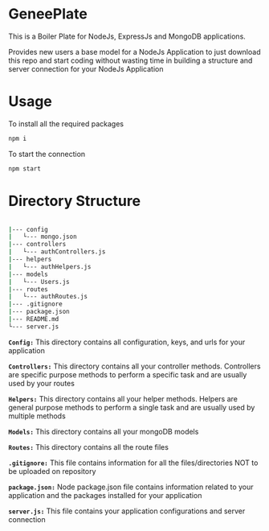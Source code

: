 # GeneePlate
This is a Boiler Plate for NodeJs, ExpressJs and MongoDB applications.

Provides new users a base model for a NodeJs Application to just download this repo and start coding without wasting time in building a structure and server connection for your NodeJs Application 

# Usage
To install all the required packages
```bash
npm i
```
To start the connection
```bash
npm start
```

# Directory Structure
```bash

|--- config
|   └--- mongo.json
|--- controllers
|   └--- authControllers.js
|--- helpers
|   └--- authHelpers.js
|--- models
|   └--- Users.js
|--- routes
|   └--- authRoutes.js
|--- .gitignore
|--- package.json
|--- README.md
└--- server.js

```

**`Config:`** This directory contains all configuration, keys, and urls for your application

**`Controllers:`** This directory contains all your controller methods. Controllers are specific purpose methods to perform a specific task and are usually used by your routes

**`Helpers:`** This directory contains all your helper methods. Helpers are general purpose methods to perform a single task and are usually used by multiple methods 

**`Models:`** This directory contains all your mongoDB models

**`Routes:`** This directory contains all the route files

**`.gitignore:`** This file contains information for all the files/directories NOT to be uploaded on repository

**`package.json:`** Node package.json file contains information related to your application and the packages installed for your application

**`server.js:`** This file contains your application configurations and server connection